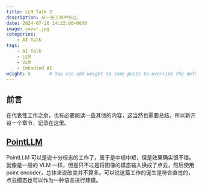 ```yaml
---
title: LLM Talk 2
description: 从一些工作中扫过。
date: 2024-07-26 14:22:00+0800
image: cover.jpg
categories:
    - AI Talk
tags:
    - AI Talk
    - LLM
    - VLM
    - Embodied AI
weight: 5       # You can add weight to some posts to override the default sorting (date descending)
---
```


## 前言

在代表性工作之余，也有必要阅读一些其他的内容，这当然也需要总结，所以新开设一个章节，记录在这里。

## [PointLLM](https://arxiv.org/pdf/2308.16911)

PointLLM 可以是说十分标志的工作了，属于是中规中矩，但是效果确实很不错。就像是一般的 VLM 一样，但是只不过是将图像的模态输入换成了点云，然后使用 point encoder，总体来说改变并不算多。可以说这篇工作的诞生是符合直觉的，点云模态也可以作为一种语言进行建模。